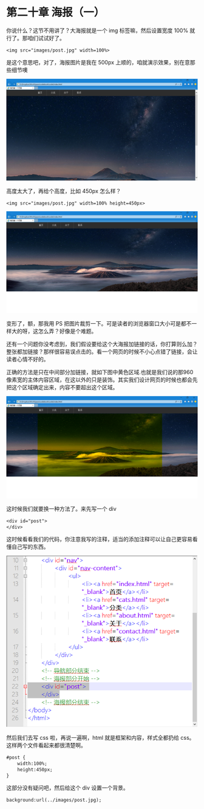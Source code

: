 第二十章 海报（一）
===

你说什么？这节不用讲了？大海报就是一个 img 标签嘛，然后设置宽度 100% 就行了。那咱们试试好了。

	<img src="images/post.jpg" width=100%>

是这个意思吧，对了，海报图片是我在 500px 上顺的，咱就演示效果，别在意那些细节噢

![图20-1](images/20-1.png)

高度太大了，再给个高度，比如 450px 怎么样？

	<img src="images/post.jpg" width=100% height=450px>

![图20-2](images/20-2.png)

变形了，额，那我用 PS 把图片裁剪一下。可是读者的浏览器窗口大小可是都不一样大的呀，这怎么弄？好像是个难题。

还有一个问题你没考虑到，我们假设要给这个大海报加链接的话，你打算则么加？整张都加链接？那样很容易误点击的。看一个网页的时候不小心点错了链接，会让读者心情不好的。

正确的方法是只在中间部分加链接，就如下图中黄色区域.也就是我们说的那960 像素宽的主体内容区域，在这以外的只是装饰。其实我们设计网页的时候也都会先把这个区域确定出来，内容不要超出这个区域。

![图20-3](images/20-3.png)

这时候我们就要换一种方法了。来先写一个 div

	<div id="post">
	</div>

这时候看看我们的代码，你注意我写的注释，适当的添加注释可以让自己更容易看懂自己写的东西。

![图20-4](images/20-4.png)

然后我们去写 css 啦，再说一遍啊，html 就是框架和内容，样式全都扔给 css。这样两个文件看起来都很清楚啊。

	#post {
		width:100%;
		height:450px;
	}

这部分没有疑问吧，然后给这个 div 设置一个背景。

	background:url(../images/post.jpg);

